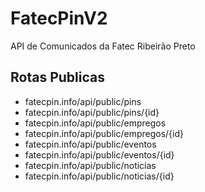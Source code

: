 # FatecPinV2
API de Comunicados da Fatec Ribeirão Preto 

## Rotas Publicas
- fatecpin.info/api/public/pins
- fatecpin.info/api/public/pins/{id}
- fatecpin.info/api/public/empregos
- fatecpin.info/api/public/empregos/{id}
- fatecpin.info/api/public/eventos
- fatecpin.info/api/public/eventos/{id}
- fatecpin.info/api/public/noticias
- fatecpin.info/api/public/noticias/{id}

